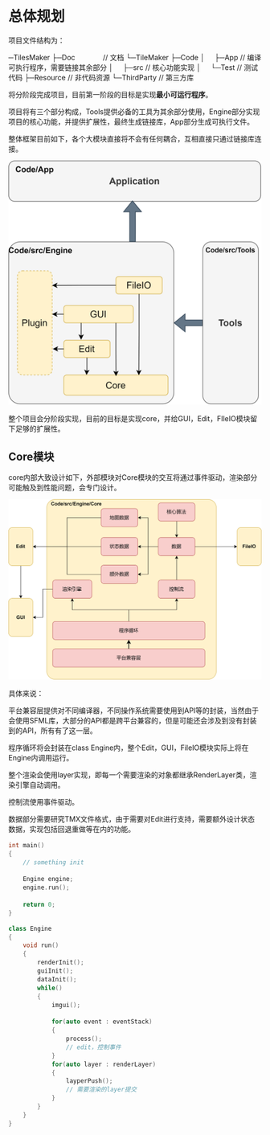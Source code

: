 # 总体规划

项目文件结构为：

─TilesMaker
    ├─Doc              // 文档
    └─TileMaker
        ├─Code
        │      ├─App  // 编译可执行程序，需要链接其余部分
        │      ├─src    // 核心功能实现
        │      └─Test  // 测试代码 
        ├─Resource // 非代码资源
        └─ThirdParty  // 第三方库

将分阶段完成项目，目前第一阶段的目标是实现**最小可运行程序**。

项目将有三个部分构成，Tools提供必备的工具为其余部分使用，Engine部分实现项目的核心功能，并提供扩展性，最终生成链接库，App部分生成可执行文件。

整体框架目前如下，各个大模块直接将不会有任何耦合，互相直接只通过链接库连接。

![](./img/整体框架.png)

整个项目会分阶段实现，目前的目标是实现core，并给GUI，Edit，FIleIO模块留下足够的扩展性。

## Core模块

core内部大致设计如下，外部模块对Core模块的交互将通过事件驱动，渲染部分可能触及到性能问题，会专门设计。

![](./img/core设计.png)

具体来说：

平台兼容层提供对不同编译器，不同操作系统需要使用到API等的封装，当然由于会使用SFML库，大部分的API都是跨平台兼容的，但是可能还会涉及到没有封装到的API，所有有了这一层。

程序循环将会封装在class Engine内，整个Edit，GUI，FileIO模块实际上将在Engine内调用运行。

整个渲染会使用layer实现，即每一个需要渲染的对象都继承RenderLayer类，渲染引擎自动调用。

控制流使用事件驱动。

数据部分需要研究TMX文件格式，由于需要对Edit进行支持，需要额外设计状态数据，实现包括回退重做等在内的功能。

```cpp
int main()
{
    // something init

    Engine engine;
    engine.run();

    return 0;
}
```

```cpp
class Engine
{
    void run()
    {
        renderInit();
        guiInit();
        dataInit();
        while()
        {
            imgui();

            for(auto event : eventStack)
            {
                process();
                // edit，控制事件
            }
            for(auto layer : renderLayer)
            {
                layperPush();
                // 需要渲染的layer提交
            }
        }
    }
}
```
